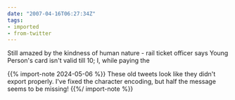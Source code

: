 ```yaml
---
date: "2007-04-16T06:27:34Z"
tags:
- imported
- from-twitter
---
```

Still amazed by the kindness of human nature - rail ticket officer says Young Person's card isn't valid till 10; I, while paying the

{{% import-note 2024-05-06 %}}
These old tweets look like they didn't export properly. I've fixed the character encoding, but half the message seems to be missing!
{{%/ import-note %}}